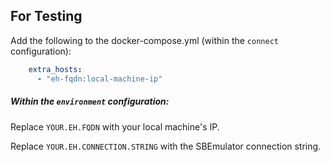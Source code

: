 ## For Testing

Add the following to the docker-compose.yml (within the `connect` configuration):

``` yml
    extra_hosts:
      - "eh-fqdn:local-machine-ip"
```
##### Within the `environment` configuration:

Replace `YOUR.EH.FQDN` with your local machine's IP.

Replace `YOUR.EH.CONNECTION.STRING` with the SBEmulator connection string.